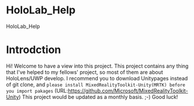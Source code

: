 # HoloLab_Help
HoloLab_Help

# Introdction
Hi! Welcome to have a view into this project.
This project contains any thing that I've helped to my fellows' project, so most of them are about HoloLens/UWP develop.
I recommend you to download Unitypages instead of git clone, and ```please install MixedRealityToolkit-Unity(MRTK) before you import pakages```
(URL:https://github.com/Microsoft/MixedRealityToolkit-Unity)
This project would be updated as a monthly basis. ;-)
Good luck!


